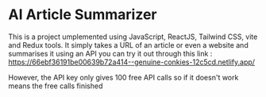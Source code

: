 # AI Article Summarizer

This is a project umplemented using JavaScript, ReactJS, Tailwind CSS, vite and Redux tools.
It simply takes a URL of an article or even a website and summarises it using an API you can try it out through this link : 
https://66ebf36191be00639b72a414--genuine-conkies-12c5cd.netlify.app/

However, the API key only gives 100 free API calls so if it doesn't work means the free calls finished
